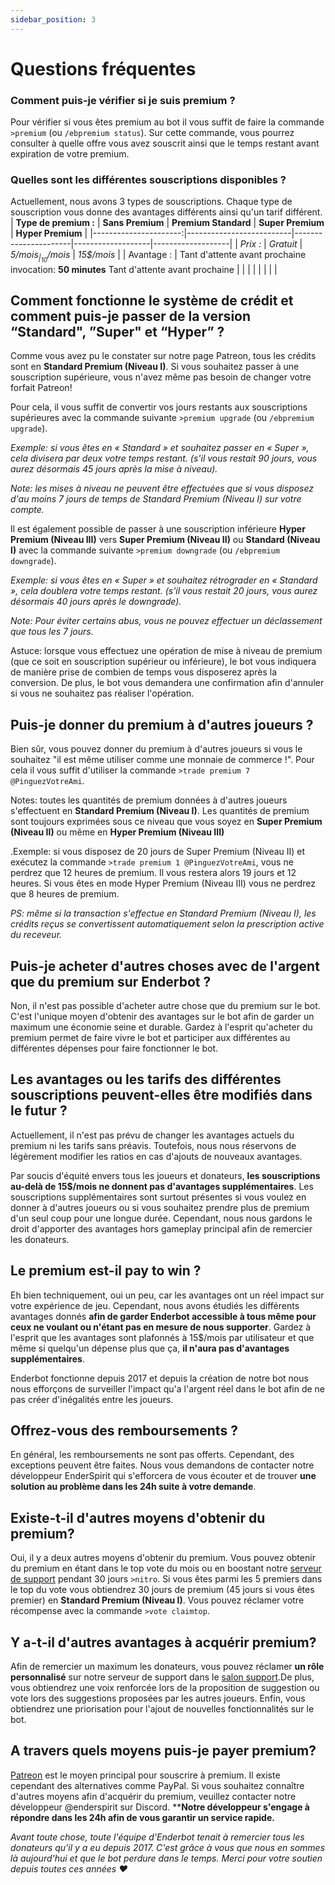 ```yaml
---
sidebar_position: 3
---
```


# Questions fréquentes
### Comment puis-je vérifier si je suis premium ?

Pour vérifier si vous êtes premium au bot il vous suffit de faire la commande `>premium` (ou `/ebpremium status`). Sur cette commande, vous pourrez consulter à quelle offre vous avez souscrit ainsi que le temps restant avant expiration de votre premium.

###  Quelles sont les différentes souscriptions disponibles ?  

Actuellement, nous avons 3 types de souscriptions. Chaque type de souscription vous donne des avantages différents ainsi qu'un tarif différent. 
| **Type de premium :** | **Sans Premium**         | **Premium Standard** | **Super Premium** | **Hyper Premium** |
|----------------------:|--------------------------|----------------------|-------------------|-------------------|
| _Prix :_              |         _Gratuit_        |       _5$/mois_      |     _10$/mois_    | _15$/mois_        |
| Avantage :            | Tant d'attente avant prochaine  invocation: **50 minutes** 
Tant d'attente avant prochaine            |  |                      |                   |                   |
|                       |                          |             

##  Comment fonctionne le système de crédit et comment puis-je passer de la version “**Standard**", ”**Super**" et “**Hyper**” ? 

Comme vous avez pu le constater sur notre page Patreon, tous les crédits sont en **Standard Premium (Niveau I)**. Si vous souhaitez passer à une souscription supérieure, vous n'avez même pas besoin de changer votre forfait Patreon! 

Pour cela, il vous suffit de convertir vos jours restants aux souscriptions supérieures avec la commande suivante `>premium upgrade` (ou `/ebpremium upgrade`).

_Exemple: si vous êtes en « Standard » et souhaitez passer en « Super », cela divisera par deux votre temps restant. (s'il vous restait 90 jours, vous aurez désormais 45 jours après la mise à niveau)._ 

_Note: les mises à niveau ne peuvent être effectuées que si vous disposez d'au moins 7 jours de temps de Standard Premium (Niveau I) sur votre compte._

Il est également possible de passer à une souscription inférieure **Hyper Premium (Niveau III)** vers **Super Premium (Niveau II)** ou **Standard (Niveau I)** avec la commande suivante `>premium downgrade` (ou `/ebpremium downgrade`).

_Exemple: si vous êtes en « Super » et souhaitez rétrograder en « Standard », cela doublera votre temps restant. (s'il vous restait 20 jours, vous aurez désormais 40 jours après le downgrade)._

_Note: Pour éviter certains abus, vous ne pouvez effectuer un déclassement que tous les 7 jours._

Astuce: lorsque vous effectuez une opération de mise à niveau de premium (que ce soit en souscription supérieur ou inférieure), le bot vous indiquera de manière prise de combien de temps vous disposerez après la conversion. De plus, le bot vous demandera une confirmation afin d'annuler si vous ne souhaitez pas réaliser l'opération.

## Puis-je donner du premium à d'autres joueurs ? 

Bien sûr, vous pouvez donner du premium à d'autres joueurs si vous le souhaitez "il est même utiliser comme une monnaie de commerce !". Pour cela il vous suffit d'utiliser la commande `>trade premium 7 @PinguezVotreAmi`.

Notes: toutes les quantités de premium données à d'autres joueurs s'effectuent en **Standard Premium (Niveau I)**. Les quantités de premium sont toujours exprimées sous ce niveau que vous soyez en **Super Premium (Niveau II)** ou même en **Hyper Premium (Niveau III)**

.Exemple: si vous disposez de 20 jours de Super Premium (Niveau II) et exécutez la commande `>trade premium 1 @PinguezVotreAmi`, vous ne perdrez que 12 heures de premium. Il vous restera alors 19 jours et 12 heures. Si vous êtes en mode Hyper Premium (Niveau III) vous ne perdrez que 8 heures de premium.

_PS: même si la transaction s'effectue en Standard Premium (Niveau I), les crédits reçus se convertissent automatiquement selon la prescription active du receveur._

##  Puis-je acheter d'autres choses avec de l'argent que du premium sur Enderbot ? 

Non, il n'est pas possible d'acheter autre chose que du premium sur le bot. C'est l'unique moyen d'obtenir des avantages sur le bot afin de garder un maximum une économie seine et durable. Gardez à l'esprit qu'acheter du premium permet de faire vivre le bot et participer aux différentes au différentes dépenses pour faire fonctionner le bot.

##  Les avantages ou les tarifs des différentes souscriptions peuvent-elles être modifiés dans le futur ? 

Actuellement, il n'est pas prévu de changer les avantages actuels du premium ni les tarifs sans préavis. Toutefois, nous nous réservons de légèrement modifier les ratios en cas d'ajouts de nouveaux avantages. 

Par soucis d'équité envers tous les joueurs et donateurs, **les souscriptions au-delà de 15$/mois ne donnent pas d'avantages supplémentaires**. Les souscriptions supplémentaires sont surtout présentes si vous voulez en donner à d'autres joueurs ou si vous souhaitez prendre plus de premium d'un seul coup pour une longue durée. Cependant, nous nous gardons le droit d'apporter des avantages hors gameplay principal afin de remercier les donateurs.

##  Le premium est-il pay to win ?  

Eh bien techniquement, oui un peu, car les avantages ont un réel impact sur votre expérience de jeu. Cependant, nous avons étudiés les différents avantages donnés **afin de garder Enderbot accessible à tous même pour ceux ne voulant ou n'étant pas en mesure de nous supporter**. Gardez à l'esprit que les avantages sont plafonnés à 15$/mois par utilisateur et que même si quelqu'un dépense plus que ça, **il n'aura pas d'avantages supplémentaires**.

Enderbot fonctionne depuis 2017 et depuis la création de notre bot nous nous efforçons de surveiller l'impact qu'a l'argent réel dans le bot afin de ne pas créer d'inégalités entre les joueurs.

##  Offrez-vous des remboursements ?  

En général, les remboursements ne sont pas offerts. Cependant, des exceptions peuvent être faites. Nous vous demandons de contacter notre développeur EnderSpirit qui s'efforcera de vous écouter et de trouver **une solution au problème dans les 24h suite à votre demande**.

##  Existe-t-il d'autres moyens d'obtenir du premium?  

Oui, il y a deux autres moyens d'obtenir du premium. Vous pouvez obtenir du premium en étant dans le top vote du mois ou en boostant notre [serveur de support](https://wiki.ender.gg/e/fr/discord.gg/enderbot) pendant 30 jours `>nitro`. Si vous êtes parmi les 5 premiers dans le top du vote vous obtiendrez 30 jours de premium (45 jours si vous êtes premier) en **Standard Premium (Niveau I)**. Vous pouvez réclamer votre récompense avec la commande `>vote claimtop`.

##  Y a-t-il d'autres avantages à acquérir premium?  

Afin de remercier un maximum les donateurs, vous pouvez réclamer **un rôle personnalisé** sur notre serveur de support dans le [salon support](https://discord.com/channels/300620732222799874/339822983331971082).De plus, vous obtiendrez une voix renforcée lors de la proposition de suggestion ou vote lors des suggestions proposées par les autres joueurs. Enfin, vous obtiendrez une priorisation pour l'ajout de nouvelles fonctionnalités sur le bot.

##  A travers quels moyens puis-je payer premium?  
[Patreon](https://www.patreon.com/enderbot/membership) est le moyen principal pour souscrire à premium. Il existe cependant des alternatives comme PayPal. Si vous souhaitez connaître d'autres moyens afin d'acquérir du premium, veuillez contacter notre développeur @enderspirit sur Discord. ****Notre développeur s'engage à répondre dans les 24h afin de vous garantir un service rapide.**

_Avant toute chose, toute l'équipe d'Enderbot tenait à remercier tous les donateurs qu'il y a eu depuis 2017. C'est grâce à vous que nous en sommes là aujourd'hui et que le bot perdure dans le temps. Merci pour votre soutien depuis toutes ces années ❤️_